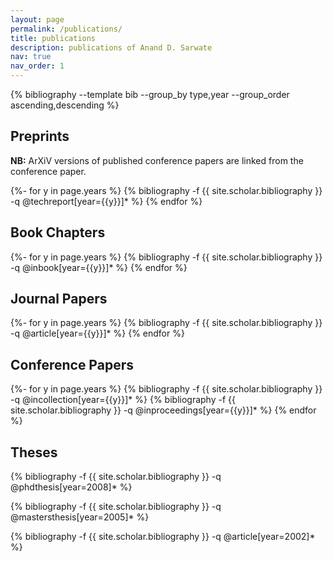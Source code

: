 ```yaml
---
layout: page
permalink: /publications/
title: publications
description: publications of Anand D. Sarwate
nav: true
nav_order: 1
---
```

<!-- _pages/publications.md -->
<div class="publications">	

{% bibliography --template bib --group_by type,year --group_order ascending,descending %}

<h2>Preprints</h2>

<p><b>NB:</b> ArXiV versions of published conference papers are linked from the conference paper.</p>

{%- for y in page.years %}
		{% bibliography -f {{ site.scholar.bibliography }} -q @techreport[year={{y}}]* %}
{% endfor %}

<h2>Book Chapters</h2>
{%- for y in page.years %}
		{% bibliography -f {{ site.scholar.bibliography }} -q @inbook[year={{y}}]* %}
{% endfor %}

<h2>Journal Papers</h2>
{%- for y in page.years %}
		{% bibliography -f {{ site.scholar.bibliography }} -q @article[year={{y}}]* %}
{% endfor %}

<h2>Conference Papers</h2>
{%- for y in page.years %}
		{% bibliography -f {{ site.scholar.bibliography }} -q @incollection[year={{y}}]* %}
		{% bibliography -f {{ site.scholar.bibliography }} -q @inproceedings[year={{y}}]* %}
{% endfor %}	


<h2>Theses</h2>

{% bibliography -f {{ site.scholar.bibliography }} -q @phdthesis[year=2008]* %}

{% bibliography -f {{ site.scholar.bibliography }} -q @mastersthesis[year=2005]* %}

{% bibliography -f {{ site.scholar.bibliography }} -q @article[year=2002]* %}

</div>
